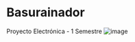 # Basurainador
Proyecto Electrónica - 1 Semestre
![image](https://github.com/LeoInDaHause/Basurainador/assets/138258855/eeb1155c-440c-4df9-abcc-89adfa6798f2)
